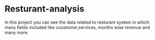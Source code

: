 # Resturant-analysis
In this project you can see the data related to resturant system in which many fields included like coustomer,services, months wise revenue and many more.
